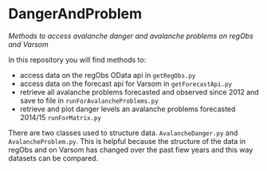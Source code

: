 # DangerAndProblem
*Methods to access avalanche danger and avalanche problems on regObs and Varsom*

In this repository you will find methods to:
* access data on the regObs OData api in `getRegObs.py`
* access data on the forecast api for Varsom in `getForecastApi.py`
* retrieve all avalanche problems forecasted and observed since 2012 and save to file in `runForAvalancheProblems.py`
* retrieve and plot danger levels an avalanche problems forecasted 2014/15 `runForMatrix.py`

There are two classes used to structure data. `AvalancheDanger.py` and `AvalancheProblem.py`. This is helpful because the structure of the data in regObs and on Varsom has changed over the past fiew years and this way datasets can be compared.

